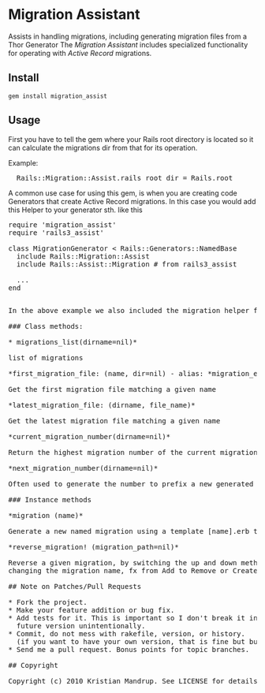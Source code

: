 # Migration Assistant

Assists in handling migrations, including generating migration files from a Thor Generator
The *Migration Assistant* includes specialized functionality for operating with *Active Record* migrations.

## Install

<code>gem install migration_assist</code>

## Usage

First you have to tell the gem where your Rails root directory is located so it can calculate the migrations dir from that for its operation.

Example:
<pre>
  Rails::Migration::Assist.rails_root_dir = Rails.root
</pre>  

A common use case for using this gem, is when you are creating code Generators that create Active Record migrations.
In this case you would add this Helper to your generator sth. like this

<pre>
require 'migration_assist'
require 'rails3_assist'

class MigrationGenerator < Rails::Generators::NamedBase 
  include Rails::Migration::Assist  
  include Rails::Assist::Migration # from rails3_assist
  
  ...
end
<pre>

In the above example we also included the migration helper from the *rails3_assist* gem, which adds some migration CRUD functionality to the mix.

### Class methods:

* migrations_list(dirname=nil)*

list of migrations

*first_migration_file: (name, dir=nil) - alias: *migration_exists?*

Get the first migration file matching a given name

*latest_migration_file: (dirname, file_name)*

Get the latest migration file matching a given name

*current_migration_number(dirname=nil)*

Return the highest migration number of the current migration files

*next_migration_number(dirname=nil)*

Often used to generate the number to prefix a new generated migration file

### Instance methods

*migration (name)*

Generate a new named migration using a template [name].erb to be found in a template source path (thor)

*reverse_migration! (migration_path=nil)*

Reverse a given migration, by switching the up and down methods and 
changing the migration name, fx from Add to Remove or Create to Drop.

## Note on Patches/Pull Requests
 
* Fork the project.
* Make your feature addition or bug fix.
* Add tests for it. This is important so I don't break it in a
  future version unintentionally.
* Commit, do not mess with rakefile, version, or history.
  (if you want to have your own version, that is fine but bump version in a commit by itself I can ignore when I pull)
* Send me a pull request. Bonus points for topic branches.

## Copyright

Copyright (c) 2010 Kristian Mandrup. See LICENSE for details.
